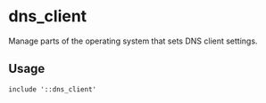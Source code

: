 # dns_client

Manage parts of the operating system that sets DNS client settings.

## Usage

```
include '::dns_client'
```

